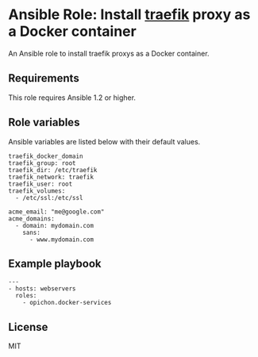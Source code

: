 # Ansible Role: Install [traefik](https://traefik.io/) proxy as a Docker container

An Ansible role to install traefik proxys as a Docker container.

## Requirements

This role requires Ansible 1.2 or higher.

## Role variables

Ansible variables are listed below with their default values.

```
traefik_docker_domain
traefik_group: root
traefik_dir: /etc/traefik
traefik_network: traefik
traefik_user: root
traefik_volumes:
  - /etc/ssl:/etc/ssl

acme_email: "me@google.com"
acme_domains:
  - domain: mydomain.com
    sans:
      - www.mydomain.com
```

## Example playbook

```
---
- hosts: webservers
  roles:
  	- opichon.docker-services
```

## License

MIT

